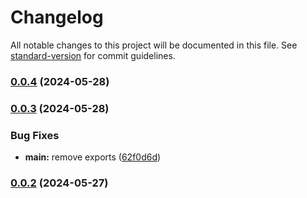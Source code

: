 # Changelog

All notable changes to this project will be documented in this file. See [standard-version](https://github.com/conventional-changelog/standard-version) for commit guidelines.

### [0.0.4](https://github.com/snomiao/activitywatch-api/compare/v0.0.3...v0.0.4) (2024-05-28)

### [0.0.3](https://github.com/snomiao/activitywatch-api/compare/v0.0.2...v0.0.3) (2024-05-28)


### Bug Fixes

* **main:** remove exports ([62f0d6d](https://github.com/snomiao/activitywatch-api/commit/62f0d6d85b35e691023b789802827eb4cfce980e))

### [0.0.2](https://github.com/snomiao/activitywatch-api/compare/v0.0.1...v0.0.2) (2024-05-27)
